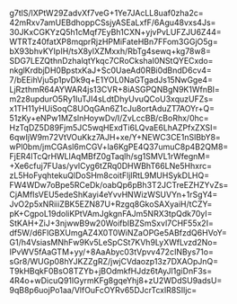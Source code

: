 g7tlS/lXPtW29ZadvXf7veG+1Ye7JAcLL8uaf0zha2c=
42mRxv7amUEBdhoppCSsjyASEaLxfF/6Agu48vxs4Js=
30JKxCGKYzQ5h1cMqf7EyBh1CXN+yjvPvLUFZJU6Z44=
WTRTz40fatXP8mqprRjzHPMiFateHBn7FFom3GGjO5g=
bX93bhvKYIpIH/tsX8ylXZMxxh/RbTg4sewq+kg78w8=
SDG7LEZQthnDzhalqtYkqc7CRoCkshaI0NStQYECxdo=
nkglKrdbjDH0BpstxKaJ+Sc0UaeAd0RBi0dBndD6cv4=
7/bEEihVju5p1pvDk9q+E1YOL0NaGTgadJs15NwGge4=
LjRzthmR64AYWAR4js13CVR+8iASGPQNBgN9K1WfnBI=
m2z8updurO5Ry1IuTJI4sLdtDhyUvuQCoU3xquzUFZs=
x1TH11yHUiSoqC8UOqGAn6Z1cJu8ortAduZT7AOYr+Q=
51zKy+eNPw1MZslnHoywDv/I/ZvLccBB/cBoRhx/0hc=
HzTqDZ5D89Fjm5JC5wqHExdTi6LQvaE6LhAZPfxZXSI=
6qwIjW9m72VtVOuKkz7AJH+xe/Y+NEWC3CE1nSlBbY8=
wPl0bm/jmCGAsl6mCGV+la6KgPE4Q37umuC8p4B2QM8=
FjER4lTcQrHWLlAqMBfZ0gTaqlh/sg1SMVL1rWfegnM=
+Xe6cfuj7FUas/yvlCyg6tZRq0DHWBhT66LNe5Hhxrc=
zL5HoFyqhtekuQlDoSHm8coitFljlRtL9MUHSykDLHQ=
FW4WDw7oBpe5RCeDk/oabQp6pBh3T2JCTreEZHZYvZs=
CjAMfIsVEU5edeShKayi4eYvvHNWizWSUVYn+1rSgY4=
JvO2p5xNRiiiZBK5EZN87U+Rzgq8GkoSAXyaiH/tCZY=
pK+CgpoL19doliKPtVAmJgkgnFAJm5NRX3tpQdk70yI=
StKAH+ZiJ+3njwwB9w20WoifbIBZSmSxvl7CHF55x2I=
df5W/d6FlGBXUmgAZ4X0T0WiNZaOPGe5ABfzdQ6HVoY=
G1/h4VsiasMNhFw9Kv5LeSpCSt7KVh9LyXWfLvzd2No=
IPvWV5fAaGTM+yy/+8AaAbyc03tVpvv472cINBys71o=
sGr8/WUGp08hYJKZZgRZ/jwjCVdaozp13z7DXAOpJnQ=
T9kHBqkF0BsO8TZYb+jBOdmkfHJdz6tAyJl1giDnF3s=
4R4o+wDicuQ91lGyrmKFg8gqeYhj8+zU2WDdSU9adsU=
9qB8p6uojPo1aa/VlfOuFcOYRv65DJcrTcxlR8SIljc=
